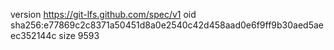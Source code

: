 version https://git-lfs.github.com/spec/v1
oid sha256:e77869c2c8371a50451d8a0e2540c42d458aad0e6f9ff9b30aed5aeec352144c
size 9593
